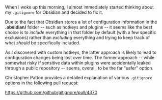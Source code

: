 When I woke up this morning, I almost immediately started thinking about my `.gitignore` for Obsidian and decided to fix it.

Due to the fact that Obsidian stores a lot of configuration information in the **.obsidian/** folder -- such as hotkeys and plugins -- it seems like the best choice is to *include* everything in that folder by default (with a few specific exclusions) rather than *excluding* everything and trying to keep track of what *should* be specifically included.

As I discovered with custom hotkeys, the latter approach is likely to lead to configuration changes being lost over time. The former approach -- while somewhat risky if sensitive data within plugins were accidentally leaked through a public repository -- seems, overall, to be the far "safer" option.

Christopher Patton provides a detailed explanation of various `.gitignore` options in the following pull request:

https://github.com/github/gitignore/pull/4370
